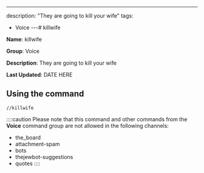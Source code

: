 ---
description: "They are going to kill your wife"
tags:
  - Voice
---# killwife

**Name**: killwife

**Group**: Voice

**Description**: They are going to kill your wife

**Last Updated**: DATE HERE

## Using the command

    //killwife

::::caution Please note that this command and other commands from the **Voice** command group are not allowed in the following channels:
- the_board
- attachment-spam
- bots
- thejewbot-suggestions
- quotes
::::